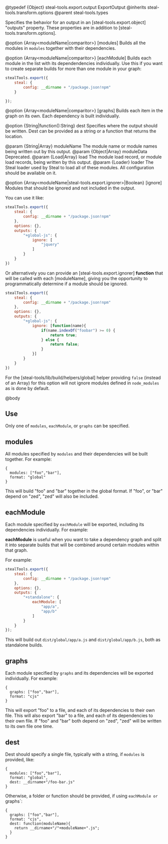 @typedef {Object} steal-tools.export.output ExportOutput
@inherits steal-tools.transform.options
@parent steal-tools.types

Specifies the behavior for an output in an [steal-tools.export.object] "outputs" property. These properties are in
addition to [steal-tools.transform.options].

@option {Array<moduleName|comparitor>} [modules] Builds all the modules in `modules` together 
with their dependencies. 


@option {Array<moduleName|comparitor>} [eachModule] Builds each module in the list with its dependendencies individually. Use this if you want to create separate builds for more than one module in your graph:

```js
stealTools.export({
	steal: {
		config: __dirname + "/package.json!npm"
	}

});
```

@option {Array<moduleName|comparitor>} [graphs] Builds each item in the graph on its own. Each dependency is 
built individually.

@option {String|function():String} dest Specifies where the 
output should be written.  Dest can be provided as a string or a function that returns the
location.

  @param {String|Array<String>} moduleName The module name or module names being written
  out by this output.
  @param {Object|Array<Object>} moduleData Deprecated.
  @param {Load|Array<Load>} load The module load record, or module load records, being written by this output. 
  @param {Loader} loader The Steal loader used by Steal to load all of these modules.  All configuration
  should be available on it.
 
@option {Array<moduleName|steal-tools.export.ignorer>|Boolean} [ignore] Modules that should be ignored and not included in the output.

You can use it like:

```js
stealTools.export({
	steal: {
		config: __dirname + "/package.json!npm"
	},
	options: {},
	outputs: {
		"+global-js": {
			ignore: [
				"jquery"
			]
		}
	}
})
```

Or alternatively you can provide an [steal-tools.export.ignorer] **function** that will be called with each [moduleName], giving you the opportunity to programmatically determine if a module should be ignored.

```js
stealTools.export({
	steal: {
		config: __dirname + "/package.json!npm"
	},
	options: {},
	outputs: {
		"+global-js": {
			ignore: [function(name){
				if(name.indexOf("foobar") >= 0) {
					return true;
				} else {
					return false;
				}
			}]
		}
	}
})
```

For the [steal-tools/lib/build/helpers/global] helper providing `false` (instead of an Array) for this option will not ignore modules defined in `node_modules` as is done by default.

@body

## Use

Only one of `modules`, `eachModule`, or `graphs` can be specified.  

## modules

All modules specified by `modules` and their dependencies will be built together.  For example:

```
{
  modules: ["foo","bar"],
  format: "global"
}
```

This will build "foo" and "bar" together in the global format.  If "foo", or "bar" depend on "zed", "zed"
will also be included.

## eachModule

Each module specified by `eachModule` will be exported, including its dependencies individually.  For example:

**eachModule** is useful when you want to take a dependency graph and split it into separate builds that will be combined around certain modules within that graph.

For example:

```js
stealTools.export({
	steal: {
		config: __dirname + "/package.json!npm"
	},
	options: {},
	outputs: {
		"+standalone": {
			eachModule: [
				"app/a",
				"app/b"
			]
		}
	}
});
```

This will build out `dist/global/app/a.js` and `dist/global/app/b.js`, both as standalone builds.

## graphs

Each module specified by `graphs` and its dependencies will be exported individually.  For example:

```
{
  graphs: ["foo","bar"],
  format: "cjs"
}
```

This will export "foo" to a file, and each of its dependencies to their own file.  This will also export "bar"
to a file, and each of its dependencies to their own file.  If "foo" and "bar" both depend on "zed", "zed"
will be written to its own file one time.


## dest

Dest should specify a single file, typically with a string, if `modules` is provided, like:

```
{
  modules: ["foo","bar"],
  format: "global",
  dest: __dirname+"/foo-bar.js"
}
```

Otherwise, a folder or function should be provided, if using `eachModule or `graphs`:

```
{
  graphs: ["foo","bar"],
  format: "cjs",
  dest: function(moduleName){
    return __dirname+"/"+moduleName+".js";
  }
}
```
